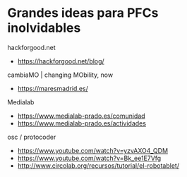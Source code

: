 # Grandes ideas para PFCs inolvidables


hackforgood.net
* https://hackforgood.net/blog/

cambiaMO | changing MObility, now
* https://maresmadrid.es/

Medialab
* https://www.medialab-prado.es/comunidad
* https://www.medialab-prado.es/actividades

osc / protocoder
* https://www.youtube.com/watch?v=yzvAXO4_QDM
* https://www.youtube.com/watch?v=Bk_ee1E7Vfg
* http://www.circolab.org/recursos/tutorial/el-robotablet/



